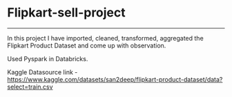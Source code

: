 # Flipkart-sell-project
-----
In this project I have imported, cleaned, transformed, aggregated the Flipkart Product Dataset and come up with observation.

Used Pyspark in Databricks.

Kaggle Datasource link - https://www.kaggle.com/datasets/san2deep/flipkart-product-dataset/data?select=train.csv
